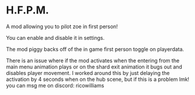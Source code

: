 # H.F.P.M.

A mod allowing you to pilot zoe in first person!

You can enable and disable it in settings.

The mod piggy backs off of the in game first person toggle on playerdata.

There is an issue where if the mod activates when the entering from the main menu animation plays or on the shard exit animation it bugs out and disables player movement. I worked around this by just delaying the activation by 4 seconds when on the hub scene, but if this is a problem lmk! you can msg me on discord: ricowilliams
